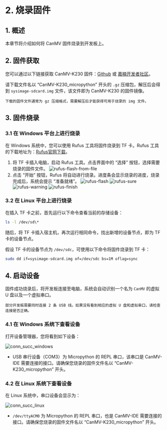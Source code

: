 # 2. 烧录固件

## 1. 概述

本章节将介绍如何将 CanMV 固件烧录到开发板上。

## 2. 固件获取

您可以通过以下链接获取 CanMV-K230 固件：[Github](https://github.com/kendryte/k230_canmv/releases) 或 [嘉楠开发者社区](https://www.kendryte.com/resource)。

请下载文件名以 “CanMV-K230_micropython” 开头的 `.gz` 压缩包，解压后会得到 `sysimage-sdcard.img` 文件，该文件即为 CanMV-K230 的固件镜像。

```{admonition} 注意
下载的固件文件通常为 gz 压缩格式，需要解压后才能获得可用于烧录的 img 文件。
```

## 3. 固件烧录

### 3.1 在 Windows 平台上进行烧录

在 Windows 系统中，您可以使用 Rufus 工具将固件烧录到 TF 卡。Rufus 工具的下载地址为：[Rufus官网下载](http://rufus.ie/downloads/)。

1. 将 TF 卡插入电脑，启动 Rufus 工具。点击界面中的 “选择” 按钮，选择需要烧录的固件文件。
   ![rufus-flash-from-file](images/rufus_select.png)
1. 点击 “开始” 按钮，Rufus 将自动进行烧录。进度条会显示烧录的进度，烧录完成后，系统会提示 “准备就绪”。
   ![rufus-flash](images/rufus_start.png)
   ![rufus-sure](images/rufus_sure.png)
   ![rufus-warning](images/rufus_warning.png)
   ![rufus-finish](images/rufus_finish.png)

### 3.2 在 Linux 平台上进行烧录

在插入 TF 卡之前，首先运行以下命令查看当前的存储设备：

```bash
ls -l /dev/sd\*
```

随后，将 TF 卡插入宿主机，再次运行相同命令，找出新增的设备节点，即为 TF 卡的设备节点。

假设 TF 卡的设备节点为 `/dev/sdc`，可使用以下命令将固件烧录到 TF 卡：

```bash
sudo dd if=sysimage-sdcard.img of=/dev/sdc bs=1M oflag=sync
```

## 4. 启动设备

固件成功烧录后，将开发板连接至电脑，系统会自动识别一个名为 `CanMV` 的虚拟 U 盘以及一个虚拟串口。

```{note}
部分开发板需要同时连接 2 条 USB 线。如果没有看到相应的虚拟 U 盘和虚拟串口，请检查连接是否正确。
```

### 4.1 在 Windows 系统下查看设备

打开设备管理器，您将看到如下设备：

![conn_succ_windows](images/canmv_connect_succ_windows.png)

- USB 串行设备（COM3）为 Micropython 的 REPL 串口，该串口是 CanMV-IDE 需要连接的接口。请确保您烧录的固件文件名以 “CanMV-K230_micropython” 开头。

### 4.2 在 Linux 系统下查看设备

在 Linux 系统中，串口设备会显示为：

![conn_succ_linux](images/canmv_connect_succ_linux.png)

- `/dev/ttyACM0` 为 Micropython 的 REPL 串口，也是 CanMV-IDE 需要连接的接口。请确保您烧录的固件文件名以 “CanMV-K230_micropython” 开头。
